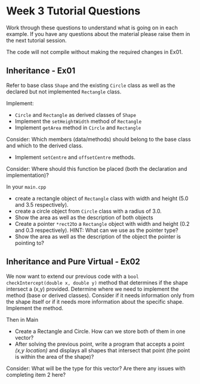 Week 3 Tutorial Questions
=========================
Work through these questions to understand what is going on in each example. If you have any questions about the material please raise them in the next tutorial session. 

The code will not compile without making the required changes in Ex01.

Inheritance - Ex01
--------------------

Refer to base class `Shape` and the existing `Circle` class as well as the declared but not implemented `Rectangle` class. 

Implement:

* `Circle` and `Rectangle` as derived classes of `Shape`
* Implement the `setHeightWidth` method of `Rectangle`
* Implement  `getArea` method in `Circle` and `Rectangle`

Consider: Which members (data/methods) should belong to the base class and which to the derived class.

* Implement `setCentre` and `offsetCentre` methods.

Consider: Where should this function be placed (both the declaration and implementation)?

In your `main.cpp`  

* create a rectangle object of `Rectangle` class with width and height (5.0 and 3.5 respectively). 
* create a circle object from `Circle` class with a radius of 3.0. 
* Show the area as well as the description of both objects
* Create a pointer `*rect2`to a `Rectangle` object with width and height (0.2 and 0.3 respectively). HINT: What can we use as the pointer type?
* Show the area as well as the description of the object the pointer is pointing to?


Inheritance and Pure Virtual - Ex02
------------------

We now want to extend our previous code with a `bool checkIntercept(double x, double y)` method that determines if the shape intersect a (x,y) provided.  Determine where we need to implement the method (base or derived classes).  Consider if it needs information only from the shape itself or if it needs more information about the specific shape. Implement the method.

Then in Main

* Create a Rectangle and Circle. How can we store both of them in one vector?
* After solving the previous point, write a program that accepts a point *(x,y location)* and displays all shapes that intersect that point (the point is within the area of the shape)?

Consider: What will be the type for this vector? Are there any issues with completing item 2 here?  
